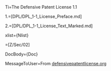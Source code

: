 Ti=The Defensive Patent License 1.1

1.=[DPL/DPL_1-1_License_Preface.md]

2.=[DPL/DPL_1-1_License_Text_Marked.md]

xlist={Nlist}

=[Z/Sec/02]

DocBody={Doc}

MessageToUser=From <a href="http://www.defensivepatentlicense.org/content/defensive-patent-license">defensivepatentlicense.org</a>
